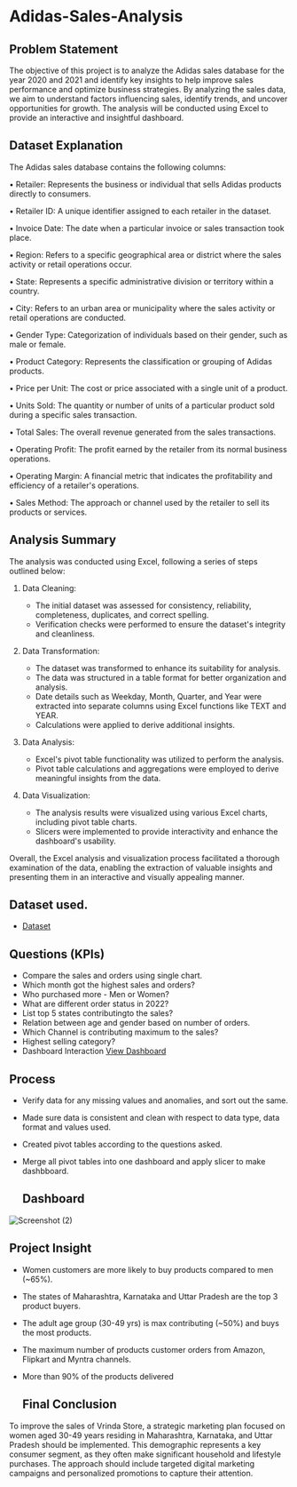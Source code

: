 # Adidas-Sales-Analysis
## Problem Statement
The objective of this project is to analyze the Adidas sales database for the year 2020 and 2021 and identify key insights to help improve sales performance and optimize business strategies. By analyzing the sales data, we aim to understand factors influencing sales, identify trends, and uncover opportunities for growth. The analysis will be conducted using Excel to provide an interactive and insightful dashboard.
## Dataset Explanation

The Adidas sales database contains the following columns:

•	Retailer: Represents the business or individual that sells Adidas products directly to consumers.

•	Retailer ID: A unique identifier assigned to each retailer in the dataset.

•	Invoice Date: The date when a particular invoice or sales transaction took place.

•	Region: Refers to a specific geographical area or district where the sales activity or retail operations occur.

•	State: Represents a specific administrative division or territory within a country.

•	City: Refers to an urban area or municipality where the sales activity or retail operations are conducted.

•	Gender Type: Categorization of individuals based on their gender, such as male or female.

•	Product Category: Represents the classification or grouping of Adidas products.

•	Price per Unit: The cost or price associated with a single unit of a product.

•	Units Sold: The quantity or number of units of a particular product sold during a specific sales transaction.

•	Total Sales: The overall revenue generated from the sales transactions.

•	Operating Profit: The profit earned by the retailer from its normal business operations.

•	Operating Margin: A financial metric that indicates the profitability and efficiency of a retailer's operations.

•	Sales Method: The approach or channel used by the retailer to sell its products or services.

## Analysis Summary

The analysis was conducted using Excel, following a series of steps outlined below:

1. Data Cleaning:
   - The initial dataset was assessed for consistency, reliability, completeness, duplicates, and correct spelling.
   - Verification checks were performed to ensure the dataset's integrity and cleanliness.

2. Data Transformation:
   - The dataset was transformed to enhance its suitability for analysis.
   - The data was structured in a table format for better organization and analysis.
   - Date details such as Weekday, Month, Quarter, and Year were extracted into separate columns using Excel functions like TEXT and YEAR.
   - Calculations were applied to derive additional insights.

3. Data Analysis:
   - Excel's pivot table functionality was utilized to perform the analysis.
   - Pivot table calculations and aggregations were employed to derive meaningful insights from the data.

4. Data Visualization:
   - The analysis results were visualized using various Excel charts, including pivot table charts.
   - Slicers were implemented to provide interactivity and enhance the dashboard's usability.

Overall, the Excel analysis and visualization process facilitated a thorough examination of the data, enabling the extraction of valuable insights and presenting them in an interactive and visually appealing manner.


## Dataset used.
 - <a href="https://github.com/ashishchamolii/Vrinda-Store-Sales-Analysis/blob/main/vrinda%20sales%20data.xlsx">Dataset</a>


## Questions (KPIs)

- Compare the sales and orders using single chart.
- Which month got the highest sales and orders?
- Who purchased more - Men or Women?
- What are different order status in 2022?
- List top 5 states contributingto the sales?
- Relation between age and gender based on number of orders.
- Which Channel is contributing maximum to the sales?
- Highest selling category?
- Dashboard Interaction <a href= "https://github.com/ashishchamolii/Vrinda-Store-Sales-Analysis/blob/main/Screenshot%20(2).png">View Dashboard</a>

## Process

- Verify data for any missing values and anomalies, and sort out the same.
- Made sure data is consistent and clean with respect to data type, data format and values used.
- Created pivot tables according to the questions asked.
- Merge all pivot tables into one dashboard and apply slicer to make dashbboard.

  ## Dashboard

![Screenshot (2)](https://github.com/user-attachments/assets/fff83917-a520-43e8-8da3-f18d1be72c5e)



  ## Project Insight
- Women customers are more likely to buy products compared to men (~65%).
- The states of Maharashtra, Karnataka and Uttar Pradesh are the top 3 product buyers.
- The adult age group (30-49 yrs) is max contributing (~50%) and buys the most products.
- The maximum number of products customer orders from Amazon, Flipkart and Myntra channels.
- More than 90% of the products delivered


  ## Final Conclusion

To improve the sales of Vrinda Store, a strategic marketing plan focused on women aged 30-49 years residing in Maharashtra, Karnataka, and Uttar Pradesh should be implemented. This demographic represents a key consumer segment, as they often make significant household and lifestyle purchases. The approach should include targeted digital marketing campaigns and personalized promotions to capture their attention.
